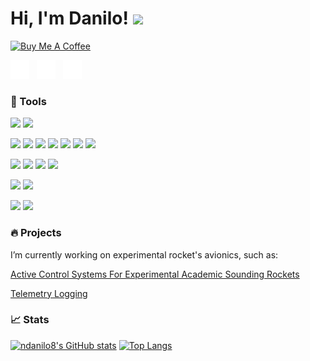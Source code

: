 # Hi, I'm Danilo! <img src="https://raw.githubusercontent.com/MartinHeinz/MartinHeinz/master/wave.gif" width="30px">


<p align='left'>
<a href="https://www.buymeacoffee.com/daniloonspace" target="_blank"><img src="https://cdn.buymeacoffee.com/buttons/v2/default-blue.png" alt="Buy Me A Coffee" style="height: 60px !important;width: 217px !important;" ></a>
</p>
<p align='left'>
<a href="http://daniloonspace.com"><img height="30" src="https://raw.githubusercontent.com/ndanilo8/ndanilo8/master/icons/md-globe_white.png"></a>&nbsp;&nbsp;
<a href="https://www.linkedin.com/in/danilo-nascimento-501b50204/"><img height="30" src="https://raw.githubusercontent.com/ndanilo8/ndanilo8/master/icons/logo-linkedin_white.png"></a>&nbsp;&nbsp;
<a href="https://twitter.com/daniloonspace"><img height="30" src="https://raw.githubusercontent.com/ndanilo8/ndanilo8/master/icons/logo-twitter_white.png"></a>&nbsp;&nbsp;
</p>

### 🔧 Tools

![](https://img.shields.io/badge/OS-Linux-informational?style=flat&logo=linux&logoColor=white&color=blue)
![](https://img.shields.io/badge/OS-Windows-informational?style=flat&logo=windows&logoColor=white&color=blue)

![](https://img.shields.io/badge/IDE-Visual_Studio_Code-informational?style=flat&logo=visualstudiocode&logoColor=white&color=blue)
![](https://img.shields.io/badge/Code-C-informational?style=flat&logo=c&logoColor=white&color=blue)
![](https://img.shields.io/badge/Code-C++-informational?style=flat&logo=cplusplus&logoColor=white&color=blue)
![](https://img.shields.io/badge/Code-Python-informational?style=flat&logo=python&logoColor=white&color=blue)
![](https://img.shields.io/badge/Code-Arduino-informational?style=flat&logo=arduino&logoColor=white&color=blue)
![](https://img.shields.io/badge/Code-Raspberry_Pi-informational?style=flat&logo=RaspberryPi&logoColor=white&color=blue)
![](https://img.shields.io/badge/Text_Editor-Sublime_Text_3-informational?style=flat&logo=SublimeText&logoColor=white&color=blue)

![](https://img.shields.io/badge/CAD-SolidWorks-informational?style=flat&logo=DassaultSystemes&logoColor=white&color=blue)
![](https://img.shields.io/badge/CAD-CATIA_V5-informational?style=flat&logo=DassaultSystemes&logoColor=white&color=blue)
![](https://img.shields.io/badge/CAD-AutoCAD_LT-informational?style=flat&logo=Autodesk&logoColor=white&color=blue)
![](https://img.shields.io/badge/CAD-Fusion_360-informational?style=flat&logo=Autodesk&logoColor=white&color=blue)

![](https://img.shields.io/badge/ECAD-Altium_Designer-informational?style=flat&logo=AltiumDesigner&logoColor=white&color=blue)
![](https://img.shields.io/badge/ECAD-KiCAD-informational?style=flat&logo=&logoColor=white&color=blue)

![](https://img.shields.io/badge/Adobe-Photoshop-informational?style=flat&logo=AdobePhotoshop&logoColor=white&color=blue)
![](https://img.shields.io/badge/Adobe-Lightroom-informational?style=flat&logo=AdobeLightroom&logoColor=white&color=blue)

###  🔥 Projects
I’m currently working on experimental rocket's avionics, such as:

[Active Control Systems For Experimental Academic Sounding Rockets](https://github.com/ndanilo8/GNC-model-rocket)

[Telemetry Logging](https://github.com/ndanilo8/ModelRocketComputer)

### 📈 Stats

[![ndanilo8's GitHub stats](https://github-readme-stats.vercel.app/api?username=ndanilo8&theme=github_dark&show_icons=true&count_private=true&hide=prs,issues&line_height=30)](https://github.com/ndanilo8/ndanilo8)
[![Top Langs](https://github-readme-stats.vercel.app/api/top-langs/?username=ndanilo8&hide=python,html,batchfile,processing&theme=github_dark&langs_count=5)](https://github.com/ndanilo8/ndanilo8)


<!--
**ndanilo8/ndanilo8** is a ✨ _special_ ✨ repository because its `README.md` (this file) appears on your GitHub profile.

Here are some ideas to get you started:

- 🔭 I’m currently working on ...
- 🌱 I’m currently learning ...
- 👯 I’m looking to collaborate on ...
- 🤔 I’m looking for help with ...
- 💬 Ask me about ...
- 📫 How to reach me: ...
- 😄 Pronouns: ...
- ⚡ Fun fact: ...
-->
